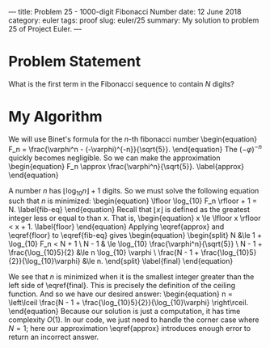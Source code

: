 ‐‐‐
title: Problem 25 - 1000-digit Fibonacci Number
date: 12 June 2018
category: euler
tags: proof
slug: euler/25
summary: My solution to problem 25 of Project Euler.
‐‐‐

# Problem Statement

What is the first term in the Fibonacci sequence to contain $N$ digits?

# My Algorithm

We will use Binet's formula for the $n$-th fibonacci number
\begin{equation}
	F_n = \frac{\varphi^n - (-\varphi)^{-n}}{\sqrt{5}}.
\end{equation}
The $(-\varphi)^{-n}$ quickly becomes negligible.
So we can make the approximation
\begin{equation}
	F_n \approx \frac{\varphi^n}{\sqrt{5}}.
	\label{approx}
\end{equation}

A number $n$ has $\lfloor \log_{10} n \rfloor + 1$ digits.
So we must solve the following equation such that $n$ is minimized:
\begin{equation}
	\lfloor \log_{10} F_n \rfloor + 1 = N.
	\label{fib-eq}
\end{equation}
Recall that $\lfloor x \rfloor$ is defined as the greatest integer less or equal to than $x$.
That is,
\begin{equation}
	x \le \lfloor x \rfloor < x + 1.
	\label{floor}
\end{equation}
Applying \eqref{approx} and \eqref{floor} to \eqref{fib-eq} gives
\begin{equation}
	\begin{split}
		N &\le 1 + \log_{10} F_n < N + 1 \\
		N - 1 & \le \log_{10} \frac{\varphi^n}{\sqrt{5}} \\
		N - 1 + \frac{\log_{10}5}{2} &\le n \log_{10} \varphi \\
		\frac{N - 1 + \frac{\log_{10}5}{2}}{\log_{10}\varphi} &\le n.
	\end{split}
	\label{final}
\end{equation}

We see that $n$ is minimized when it is the smallest integer greater than the left side of \eqref{final}.
This is precisely the definition of the ceiling function.
And so we have our desired answer:
\begin{equation}
	n = \left\lceil \frac{N - 1 + \frac{\log_{10}5}{2}}{\log_{10}\varphi} \right\rceil.
\end{equation}
Because our solution is just a computation, it has time complexity $O(1)$.
In our code, we just need to handle the corner case where $N = 1$; here our approximation \eqref{approx} introduces enough error to return an incorrect answer.